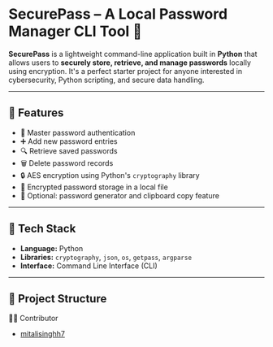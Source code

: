 # SecurePass – A Local Password Manager CLI Tool 🔐

**SecurePass** is a lightweight command-line application built in **Python** that allows users to **securely store, retrieve, and manage passwords** locally using encryption. It's a perfect starter project for anyone interested in cybersecurity, Python scripting, and secure data handling.

---

## 🚀 Features

- 🔐 Master password authentication
- ➕ Add new password entries
- 🔍 Retrieve saved passwords
- 🗑️ Delete password records
- 🔒 AES encryption using Python's `cryptography` library
- 📁 Encrypted password storage in a local file
- 🧪 Optional: password generator and clipboard copy feature

---

## 🧰 Tech Stack

- **Language:** Python
- **Libraries:** `cryptography`, `json`, `os`, `getpass`, `argparse`
- **Interface:** Command Line Interface (CLI)

---

## 📁 Project Structure

👨‍💻 Contributor
- [mitalisinghh7](https://github.com/mitalisinghh7)

